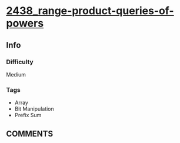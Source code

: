 # [2438_range-product-queries-of-powers](https://leetcode.com/problems/range-product-queries-of-powers/?)

## Info

### Difficulty

Medium

### Tags

- Array
- Bit Manipulation
- Prefix Sum

## __COMMENTS__

> 
